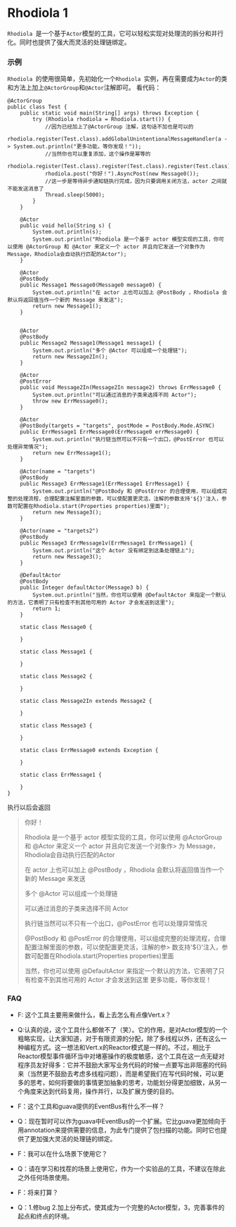 # Rhodiola 1
`Rhodiola `是一个基于`Actor`模型的工具，它可以轻松实现对处理流的拆分和并行化。同时也提供了强大而灵活的处理链绑定。
### 示例
`Rhodiola `的使用很简单，先初始化一个`Rhodiola `实例，再在需要成为`Actor`的类和方法上加上`@ActorGroup`和`@Actor`注解即可。
看代码：

```
@ActorGroup
public class Test {
    public static void main(String[] args) throws Exception {
        try (Rhodiola rhodiola = Rhodiola.start()) {
            //因为已经加上了@ActorGroup 注解，这句话不加也是可以的
            rhodiola.register(Test.class).addGlobalUnintentionalMessageHandler(a -> System.out.println("更多功能，等你发现！"));
            //当然你也可以重复添加，这个操作是幂等的
            rhodiola.register(Test.class).register(Test.class).register(Test.class);
            rhodiola.post("你好！").AsyncPost(new Message0());
            //这一步是等待异步通知链执行完成，因为只要调用关闭方法，actor 之间就不能发送消息了
            Thread.sleep(5000);
        }
    }

    @Actor
    public void hello(String s) {
        System.out.println(s);
        System.out.println("Rhodiola 是一个基于 actor 模型实现的工具，你可以使用 @ActorGroup 和 @Actor 来定义一个 actor 并且向它发送一个对象作为 Message，Rhodiola会自动执行匹配的Actor");
    }

    @Actor
    @PostBody
    public Message1 Message0(Message0 message0) {
        System.out.println("在 actor 上也可以加上 @PostBody ，Rhodiola 会默认将返回值当作一个新的 Message 来发送");
        return new Message1();
    }


    @Actor
    @PostBody
    public Message2 Message1(Message1 message1) {
        System.out.println("多个 @Actor 可以组成一个处理链");
        return new Message2In();
    }

    @Actor
    @PostError
    public void Message2In(Message2In message2) throws ErrMessage0 {
        System.out.println("可以通过消息的子类来选择不同 Actor");
        throw new ErrMessage0();
    }

    @Actor
    @PostBody(targets = "targets", postMode = PostBody.Mode.ASYNC)
    public ErrMessage1 ErrMessage0(ErrMessage0 errMessage0) {
        System.out.println("执行链当然可以不只有一个出口，@PostError 也可以处理异常情况");
        return new ErrMessage1();
    }

    @Actor(name = "targets")
    @PostBody
    public Message3 ErrMessage1(ErrMessage1 ErrMessage1) {
        System.out.println("@PostBody 和 @PostError 的合理使用，可以组成完整的处理流程，合理配置注解里面的参数，可以使配置更灵活，注解的参数支持'${}'注入，参数可配置在Rhodiola.start(Properties properties)里面");
        return new Message3();
    }

    @Actor(name = "targets2")
    @PostBody
    public Message3 ErrMessage1v(ErrMessage1 ErrMessage1) {
        System.out.println("这个 Actor 没有绑定到这条处理链上");
        return new Message3();
    }

    @DefaultActor
    @PostBody
    public Integer defaultActor(Message3 b) {
        System.out.println("当然，你也可以使用 @DefaultActor 来指定一个默认的方法，它表明了只有检查不到其他可用的 Actor 才会发送到这里");
        return 1;
    }

    static class Message0 {

    }

    static class Message1 {

    }

    static class Message2 {

    }

    static class Message2In extends Message2 {

    }

    static class Message3 {

    }

    static class ErrMessage0 extends Exception {

    }

    static class ErrMessage1 {

    }
}

```
执行以后会返回

> 你好！
> 
> Rhodiola 是一个基于 actor 模型实现的工具，你可以使用 @ActorGroup 和 @Actor 来定义一个 actor 并且向它发送一个对象作> 为 Message，Rhodiola会自动执行匹配的Actor
> 
> 在 actor 上也可以加上 @PostBody ，Rhodiola 会默认将返回值当作一个新的 Message 来发送
> 
> 多个 @Actor 可以组成一个处理链
> 
> 可以通过消息的子类来选择不同 Actor
> 
> 执行链当然可以不只有一个出口，@PostError 也可以处理异常情况
> 
> @PostBody 和 @PostError 的合理使用，可以组成完整的处理流程，合理配置注解里面的参数，可以使配置更灵活，注解的参> 数支持'${}'注入，参数可配置在Rhodiola.start(Properties properties)里面
> 
> 当然，你也可以使用 @DefaultActor 来指定一个默认的方法，它表明了只有检查不到其他可用的 Actor 才会发送到这里
> 更多功能，等你发现！

### FAQ
* F: 这个工具主要用来做什么，看上去怎么有点像Vert.x？
* Q:认真的说，这个工具什么都做不了（笑）。它的作用，是对Actor模型的一个粗略实现，让大家知道，对于有限资源的分配，除了多线程以外，还有这么一种编程方式。这一想法和Vert.x的Reactor模式是一样的。不过，相比于Reactor模型事件循环当中对堵塞操作的极度敏感，这个工具在这一点无疑对程序员友好得多：它并不鼓励大家写业务代码的时候一点要写出非阻塞的代码来（当然更不鼓励去考虑多线程问题），而是希望我们在写代码时候，可以更多的思考，如何将要做的事情更加抽象的思考，功能划分得更加细致，从另一个角度来达到代码复用，操作并行，以及扩展方便的目的。


* F：这个工具和guava提供的EventBus有什么不一样？
* Q：现在暂时可以作为guava中EventBus的一个扩展。它比guava更加倾向于用annotation来提供需要的信息，为此专门提供了包扫描的功能。同时它也提供了更加强大灵活的处理链的绑定。


* F：我可以在什么场景下使用它？
* Q：请在学习和找茬的场景上使用它，作为一个实验品的工具，不建议在除此之外任何场景使用。


* F：将来打算？
* Q：1.修bug 2.加上分布式，使其成为一个完整的Actor模型，3，完善事件的起点和终点的环境。

